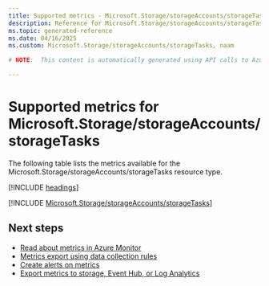 ```yaml
---
title: Supported metrics - Microsoft.Storage/storageAccounts/storageTasks
description: Reference for Microsoft.Storage/storageAccounts/storageTasks metrics in Azure Monitor.
ms.topic: generated-reference
ms.date: 04/16/2025
ms.custom: Microsoft.Storage/storageAccounts/storageTasks, naam

# NOTE:  This content is automatically generated using API calls to Azure. Any edits made on these files will be overwritten in the next run of the script. 

---
```


  
# Supported metrics for Microsoft.Storage/storageAccounts/storageTasks
  
The following table lists the metrics available for the Microsoft.Storage/storageAccounts/storageTasks resource type.  
  
  
[!INCLUDE [headings](~/reusable-content/ce-skilling/azure/includes/azure-monitor/reference/metrics/metrics-headings.md)]  
  
 

[!INCLUDE [Microsoft.Storage/storageAccounts/storageTasks](~/reusable-content/ce-skilling/azure/includes/azure-monitor/reference/metrics/microsoft-storage-storageaccounts-storagetasks-metrics-include.md)]  



## Next steps

- [Read about metrics in Azure Monitor](/azure/azure-monitor/data-platform)
- [Metrics export using data collection rules](/azure/azure-monitor/essentials/data-collection-metrics)
- [Create alerts on metrics](/azure/azure-monitor/alerts/alerts-overview)
- [Export metrics to storage, Event Hub, or Log Analytics](/azure/azure-monitor/essentials/platform-logs-overview)
